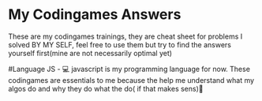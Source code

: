 # My Codingames Answers
These are my codingames trainings, they are cheat sheet for problems I solved BY MY SELF, feel free to use them but try to find the answers yourself first(mine are not necessarily optimal yet)

#Language JS - 💻
javascript is my programming language for now. These codingames are essentials to me because the help me understand what my algos do and why they do what the do( if that makes sens)🤔
